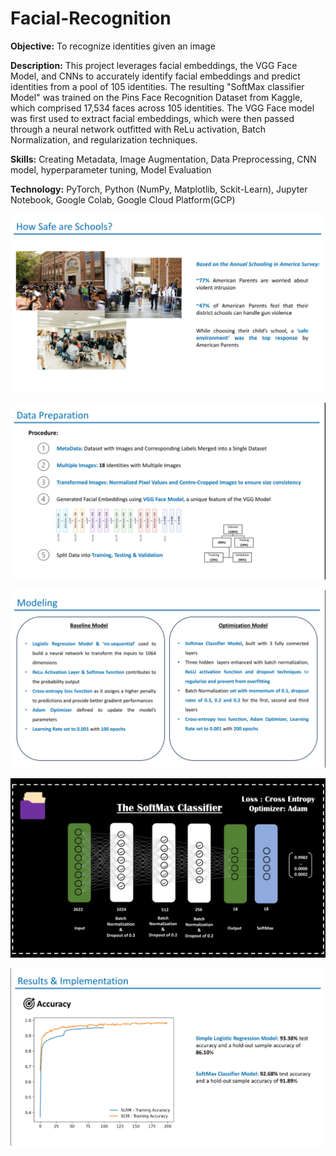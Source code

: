 # Facial-Recognition

**Objective:** To recognize identities given an image

**Description:** 
This project leverages facial embeddings, the VGG Face Model, and CNNs to accurately identify facial embeddings and predict identities from a pool of 105 identities. The resulting "SoftMax classifier Model" was trained on the Pins Face Recognition Dataset from Kaggle, which comprised 17,534 faces across 105 identities. The VGG Face model was first used to extract facial embeddings, which were then passed through a neural network outfitted with ReLu activation, Batch Normalization, and regularization techniques. 

**Skills:** Creating Metadata, Image Augmentation, Data Preprocessing, CNN model, hyperparameter tuning, Model Evaluation

**Technology:** PyTorch, Python (NumPy, Matplotlib, Sckit-Learn), Jupyter Notebook, Google Colab, Google Cloud Platform(GCP)

![Project Overview](https://github.com/Jamelia-G/Facial-Recognition/blob/273f1225450aeb300f4a1c4afb490133dbb0683b/Screenshot_20240615_102925_PowerPoint.jpg)

![Data Preparation](https://github.com/Jamelia-G/Facial-Recognition/blob/56fc3a4c370d2cd16c5f33e8ee96ab32492c9a83/Screenshot_20240615_102931_PowerPoint.jpg)

![Model](https://github.com/Jamelia-G/Facial-Recognition/blob/5e418c692f90b80c749a3ab1ad33d2c5ec71ea17/Screenshot_20240615_102944_PowerPoint.jpg)

![Softmax Model](https://github.com/Jamelia-G/Facial-Recognition/blob/7f1894ea6b95f8db939991c43248952314a9f23a/Screenshot_20240615_103017_PowerPoint.jpg)

![Results part 1](https://github.com/Jamelia-G/Facial-Recognition/blob/bd231936ba4c3cf4d25dd3032ee5044bb5daa082/Screenshot_20240615_103037_PowerPoint.jpg)
